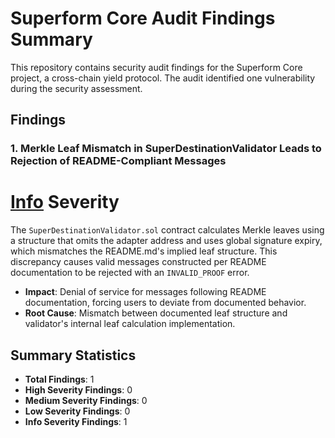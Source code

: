 # Superform Core Audit Findings Summary

This repository contains security audit findings for the Superform Core project, a cross-chain yield protocol. The audit identified one vulnerability during the security assessment.

## Findings

### 1. Merkle Leaf Mismatch in SuperDestinationValidator Leads to Rejection of README-Compliant Messages
# [Info](https://cantina.xyz/competitions/ba62fa4e-f933-4eec-b9ac-868325f4a694) Severity
The `SuperDestinationValidator.sol` contract calculates Merkle leaves using a structure that omits the adapter address and uses global signature expiry, which mismatches the README.md's implied leaf structure. This discrepancy causes valid messages constructed per README documentation to be rejected with an `INVALID_PROOF` error.

- **Impact**: Denial of service for messages following README documentation, forcing users to deviate from documented behavior.
- **Root Cause**: Mismatch between documented leaf structure and validator's internal leaf calculation implementation.

## Summary Statistics
- **Total Findings**: 1
- **High Severity Findings**: 0
- **Medium Severity Findings**: 0  
- **Low Severity Findings**: 0
- **Info Severity Findings**: 1